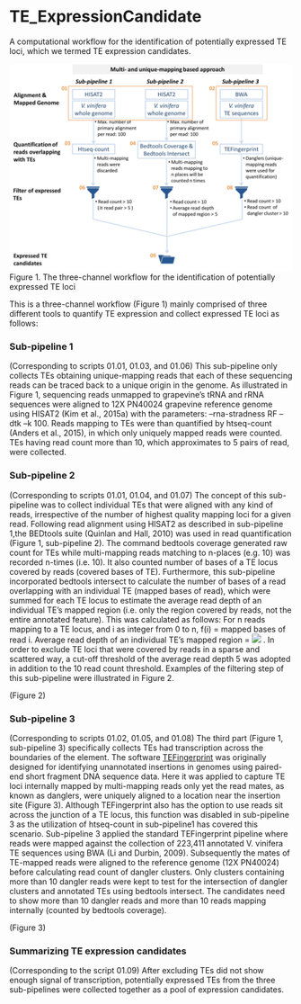 # TE_ExpressionCandidate

A computational workflow for the identification of potentially expressed TE loci, which we termed TE expression candidates.


![Image of Workflow](https://github.com/ting-hsuan-chen/TE_ExpressionCandidate/blob/main/Workflow.jpg)
Figure 1. The three-channel workflow for the identification of potentially expressed TE loci

This is a three-channel workflow (Figure 1) mainly comprised of three different tools to quantify TE expression and collect expressed TE loci as follows:


### Sub-pipeline 1
(Corresponding to scripts 01.01, 01.03, and 01.06)
This sub-pipeline only collects TEs obtaining unique-mapping reads that each of these sequencing reads can be traced back to a unique origin in the genome. As illustrated in Figure 1, sequencing reads unmapped to grapevine’s tRNA and rRNA sequences were aligned to 12X PN40024 grapevine reference genome using HISAT2 (Kim et al., 2015a) with the parameters: –rna-stradness RF –dtk –k 100.  Reads mapping to TEs were than quantified by htseq-count (Anders et al., 2015), in which only uniquely mapped reads were counted. TEs having read count more than 10, which approximates to 5 pairs of read, were collected.

### Sub-pipeline 2
(Corresponding to scripts 01.01, 01.04, and 01.07)
The concept of this sub-pipeline was to collect individual TEs that were aligned with any kind of reads, irrespective of the number of highest quality mapping loci for a given read. Following read alignment using HISAT2 as described in sub-pipeline 1,the BEDtools suite (Quinlan and Hall, 2010) was used in read quantification (Figure 1, sub-pipeline 2). The command bedtools coverage generated raw count for TEs while multi-mapping reads matching to n-places (e.g. 10) was recorded n-times (i.e. 10). It also counted number of bases of a TE locus covered by reads (covered bases of TE). Furthermore, this sub-pipeline incorporated bedtools intersect to calculate the number of bases of a read overlapping with an individual TE (mapped bases of read), which were summed for each TE locus to estimate the average read depth of an individual TE’s mapped region (i.e. only the region covered by reads, not the entire annotated feature). This was calculated as follows:
For n reads mapping to a TE locus, and i as integer from 0 to n, f(i) = mapped bases of read i.
Average read depth of an individual TE’s mapped region = <img src="https://render.githubusercontent.com/render/math?math=%5Cfrac%7B%5Csum_%7Bi%3D1%7D%5En%20f(i)%20%7D%5Ctext%7BBases%20of%20a%20TE%20locus%20covered%20by%20reads%7D%0A"> .
In order to exclude TE loci that were covered by reads in a sparse and scattered way, a cut-off threshold of the average read depth 5 was adopted in addition to the 10 read count threshold. Examples of the filtering step of this sub-pipeline were illustrated in Figure 2.

(Figure 2)

### Sub-pipeline 3
(Corresponding to scripts 01.02, 01.05, and 01.08)
The third part (Figure 1, sub-pipeline 3) specifically collects TEs had transcription across the boundaries of the element. The software [TEFingerprint](https://github.com/PlantandFoodResearch/TEFingerprint)  was originally designed for identifying unannotated insertions in genomes using paired-end short fragment DNA sequence data. Here it was applied to capture TE loci internally mapped by multi-mapping reads only yet the read mates, as known as danglers, were uniquely aligned to a location near the insertion site (Figure 3). Although TEFingerprint also has the option to use reads sit across the junction of a TE locus, this function was disabled in sub-pipeline 3 as the utilization of htseq-count in sub-pipeline1 has covered this scenario. Sub-pipeline 3 applied the standard TEFingerprint pipeline where reads were mapped against the collection of 223,411 annotated V. vinifera TE sequences using BWA (Li and Durbin, 2009). Subsequently the mates of TE-mapped reads were aligned to the reference genome (12X PN40024) before calculating read count of dangler clusters. Only clusters containing more than 10 dangler reads were kept to test for the intersection of dangler clusters and annotated TEs using bedtools intersect. The candidates need to show more than 10 dangler reads and more than 10 reads mapping internally (counted by bedtools coverage).

(Figure 3)

### Summarizing TE expression candidates
(Corresponding to the script 01.09)
After excluding TEs did not show enough signal of transcription, potentially expressed TEs from the three sub-pipelines were collected together as a pool of expression candidates.

